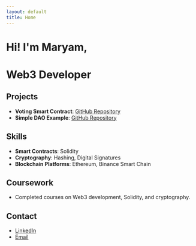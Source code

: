 ```yaml
---
layout: default
title: Home
---
```


# Hi! I'm Maryam,

# Web3 Developer

## Projects

- **Voting Smart Contract**: [GitHub Repository](https://github.com/maryasad/Foundry/tree/main/foundry-voting)
- **Simple DAO Example**: [GitHub Repository](#)

## Skills

- **Smart Contracts**: Solidity
- **Cryptography**: Hashing, Digital Signatures
- **Blockchain Platforms**: Ethereum, Binance Smart Chain

## Coursework

- Completed courses on Web3 development, Solidity, and cryptography.

## Contact

- [LinkedIn](#)
- [Email](mailto:your.email@example.com)
